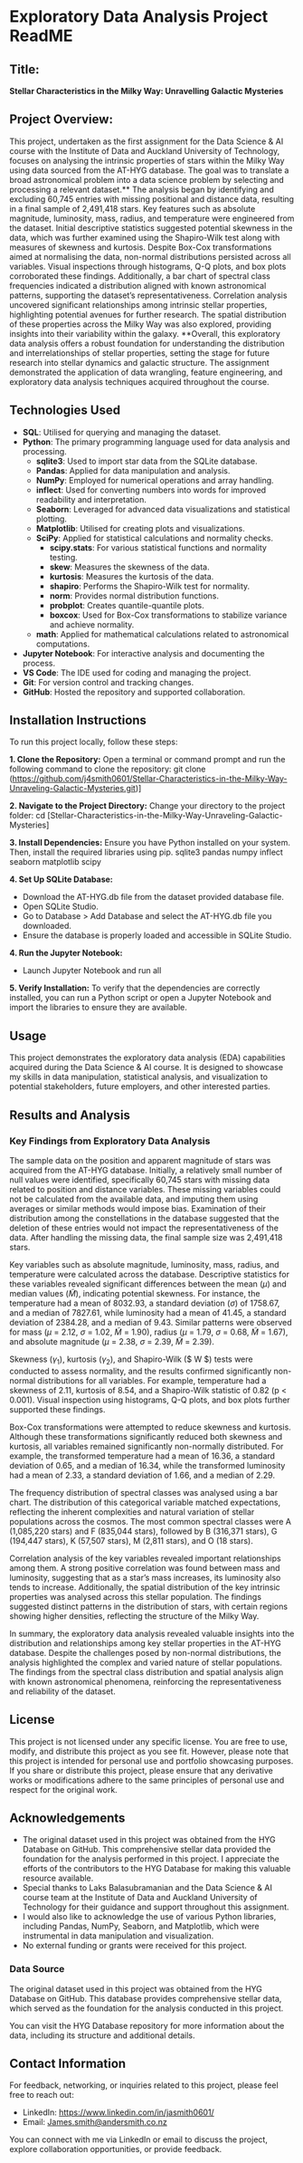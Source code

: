 # Exploratory Data Analysis Project ReadME

## Title:

**Stellar Characteristics in the Milky Way: Unravelling Galactic Mysteries**

## Project Overview:

This project, undertaken as the first assignment for the Data Science & AI course with the Institute of Data and Auckland University of Technology, focuses on analysing the intrinsic properties of stars within the Milky Way using data sourced from the AT-HYG database. The goal was to translate a broad astronomical problem into a data science problem by selecting and processing a relevant dataset.**  The analysis began by identifying and excluding 60,745 entries with missing positional and distance data, resulting in a final sample of 2,491,418 stars. Key features such as absolute magnitude, luminosity, mass, radius, and temperature were engineered from the dataset. Initial descriptive statistics suggested potential skewness in the data, which was further examined using the Shapiro-Wilk test along with measures of skewness and kurtosis. Despite Box-Cox transformations aimed at normalising the data, non-normal distributions persisted across all variables.  Visual inspections through histograms, Q-Q plots, and box plots corroborated these findings. Additionally, a bar chart of spectral class frequencies indicated a distribution aligned with known astronomical patterns, supporting the dataset’s representativeness. Correlation analysis uncovered significant relationships among intrinsic stellar properties, highlighting potential avenues for further research.  The spatial distribution of these properties across the Milky Way was also explored, providing insights into their variability within the galaxy.  **Overall, this exploratory data analysis offers a robust foundation for understanding the distribution and interrelationships of stellar properties, setting the stage for future research into stellar dynamics and galactic structure. The assignment demonstrated the application of data wrangling, feature engineering, and exploratory data analysis techniques acquired throughout the course.

## Technologies Used

- **SQL**: Utilised for querying and managing the dataset.
- **Python**: The primary programming language used for data analysis and processing.
  - **sqlite3**: Used to import star data from the SQLite database.
  - **Pandas**: Applied for data manipulation and analysis.
  - **NumPy**: Employed for numerical operations and array handling.
  - **inflect**: Used for converting numbers into words for improved readability and interpretation.
  - **Seaborn**: Leveraged for advanced data visualizations and statistical plotting.
  - **Matplotlib**: Utilised for creating plots and visualizations.
  - **SciPy**: Applied for statistical calculations and normality checks.
    - **scipy.stats**: For various statistical functions and normality testing.
    - **skew**: Measures the skewness of the data.
    - **kurtosis**: Measures the kurtosis of the data.
    - **shapiro**: Performs the Shapiro-Wilk test for normality.
    - **norm**: Provides normal distribution functions.
    - **probplot**: Creates quantile-quantile plots.
    - **boxcox**: Used for Box-Cox transformations to stabilize variance and achieve normality.
  - **math**: Applied for mathematical calculations related to astronomical computations.
- **Jupyter Notebook**: For interactive analysis and documenting the process.
- **VS Code**: The IDE used for coding and managing the project.
- **Git**: For version control and tracking changes.
- **GitHub**: Hosted the repository and supported collaboration.

## Installation Instructions

To run this project locally, follow these steps:

**1. Clone the Repository:**
Open a terminal or command prompt and run the following command to clone the repository:
git clone (https://github.com/j4smith0601/Stellar-Characteristics-in-the-Milky-Way-Unraveling-Galactic-Mysteries.git)]

**2. Navigate to the Project Directory:**
Change your directory to the project folder:
cd [Stellar-Characteristics-in-the-Milky-Way-Unraveling-Galactic-Mysteries]

**3. Install Dependencies:**
Ensure you have Python installed on your system. Then, install the required libraries using pip.
sqlite3
pandas
numpy
inflect
seaborn
matplotlib
scipy

**4. Set Up SQLite Database:**
- Download the AT-HYG.db file from the dataset provided database file.
- Open SQLite Studio.
- Go to Database > Add Database and select the AT-HYG.db file you downloaded.
- Ensure the database is properly loaded and accessible in SQLite Studio.

**4. Run the Jupyter Notebook:**
- Launch Jupyter Notebook and run all

**5. Verify Installation:**
To verify that the dependencies are correctly installed, you can run a Python script or open a Jupyter Notebook and import the libraries to ensure they are available.

## Usage

This project demonstrates the exploratory data analysis (EDA) capabilities acquired during the Data Science & AI course. It is designed to showcase my skills in data manipulation, statistical analysis, and visualization to potential stakeholders, future employers, and other interested parties.

## Results and Analysis 

### Key Findings from Exploratory Data Analysis

The sample data on the position and apparent magnitude of stars was acquired from the AT-HYG database. Initially, a relatively small number of null values were identified, specifically 60,745 stars with missing data related to position and distance variables. These missing variables could not be calculated from the available data, and imputing them using averages or similar methods would impose bias. Examination of their distribution among the constellations in the database suggested that the deletion of these entries would not impact the representativeness of the data. After handling the missing data, the final sample size was 2,491,418 stars.

Key variables such as absolute magnitude, luminosity, mass, radius, and temperature were calculated across the database. Descriptive statistics for these variables revealed significant differences between the mean ($\mu$) and median values ($\tilde{M}$), indicating potential skewness. For instance, the temperature had a mean of 8032.93, a standard deviation ($\sigma$) of 1758.67, and a median of 7827.61, while luminosity had a mean of 41.45, a standard deviation of 2384.28, and a median of 9.43. Similar patterns were observed for mass ($\mu$ = 2.12, $\sigma$ = 1.02, $\tilde{M}$ = 1.90), radius ($\mu$ = 1.79, $\sigma$ = 0.68, $\tilde{M}$ = 1.67), and absolute magnitude ($\mu$ = 2.38, $\sigma$ = 2.39, $\tilde{M}$ = 2.39).

Skewness ($\gamma_1$), kurtosis ($\gamma_2$), and Shapiro-Wilk ($ W $) tests were conducted to assess normality, and the results confirmed significantly non-normal distributions for all variables. For example, temperature had a skewness of 2.11, kurtosis of 8.54, and a Shapiro-Wilk statistic of 0.82 (p < 0.001). Visual inspection using histograms, Q-Q plots, and box plots further supported these findings.

Box-Cox transformations were attempted to reduce skewness and kurtosis. Although these transformations significantly reduced both skewness and kurtosis, all variables remained significantly non-normally distributed. For example, the transformed temperature had a mean of 16.36, a standard deviation of 0.65, and a median of 16.34, while the transformed luminosity had a mean of 2.33, a standard deviation of 1.66, and a median of 2.29.

The frequency distribution of spectral classes was analysed using a bar chart. The distribution of this categorical variable matched expectations, reflecting the inherent complexities and natural variation of stellar populations across the cosmos. The most common spectral classes were A (1,085,220 stars) and F (835,044 stars), followed by B (316,371 stars), G (194,447 stars), K (57,507 stars), M (2,811 stars), and O (18 stars).

Correlation analysis of the key variables revealed important relationships among them. A strong positive correlation was found between mass and luminosity, suggesting that as a star’s mass increases, its luminosity also tends to increase. Additionally, the spatial distribution of the key intrinsic properties was analysed across this stellar population. The findings suggested distinct patterns in the distribution of stars, with certain regions showing higher densities, reflecting the structure of the Milky Way.

In summary, the exploratory data analysis revealed valuable insights into the distribution and relationships among key stellar properties in the AT-HYG database. Despite the challenges posed by non-normal distributions, the analysis highlighted the complex and varied nature of stellar populations. The findings from the spectral class distribution and spatial analysis align with known astronomical phenomena, reinforcing the representativeness and reliability of the dataset.

## License

This project is not licensed under any specific license. You are free to use, modify, and distribute this project as you see fit. However, please note that this project is intended for personal use and portfolio showcasing purposes. If you share or distribute this project, please ensure that any derivative works or modifications adhere to the same principles of personal use and respect for the original work.

## Acknowledgements

- The original dataset used in this project was obtained from the HYG Database on GitHub. This comprehensive stellar data provided the foundation for the analysis performed in this project. I appreciate the efforts of the contributors to the HYG Database for making this valuable resource available.
- Special thanks to Laks Balasubramanian and the Data Science & AI course team at the Institute of Data and Auckland University of Technology for their guidance and support throughout this assignment.
- I would also like to acknowledge the use of various Python libraries, including Pandas, NumPy, Seaborn, and Matplotlib, which were instrumental in data manipulation and visualization.
- No external funding or grants were received for this project.

### Data Source

The original dataset used in this project was obtained from the HYG Database on GitHub. This database provides comprehensive stellar data, which served as the foundation for the analysis conducted in this project.

You can visit the HYG Database repository for more information about the data, including its structure and additional details.

## Contact Information

For feedback, networking, or inquiries related to this project, please feel free to reach out:

- LinkedIn: https://www.linkedin.com/in/jasmith0601/
- Email: James.smith@andersmith.co.nz

You can connect with me via LinkedIn or email to discuss the project, explore collaboration opportunities, or provide feedback.
